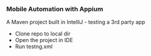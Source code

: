 ### Mobile Automation with Appium

A Maven project built in IntelliJ - testing a 3rd party app

- Clone repo to local dir
- Open the project in IDE
- Run testng.xml